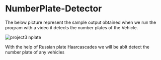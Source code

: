 # NumberPlate-Detector
The below picture represent the sample output obtained when we run the program with a video it detects the number plates of the Vehicle.

![project3 nplate](https://user-images.githubusercontent.com/85358496/134471366-24d30e51-ebcf-4f35-ae59-d37e52f37c12.gif)

With the help of Russian plate Haarcascades we will be ablt detect the number plate of any vehicles
